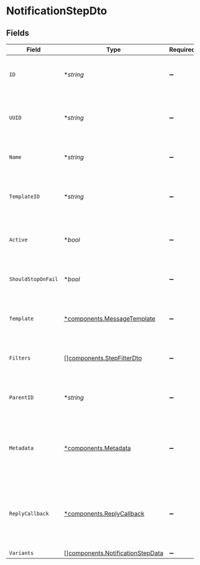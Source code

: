 # NotificationStepDto


## Fields

| Field                                                                                  | Type                                                                                   | Required                                                                               | Description                                                                            |
| -------------------------------------------------------------------------------------- | -------------------------------------------------------------------------------------- | -------------------------------------------------------------------------------------- | -------------------------------------------------------------------------------------- |
| `ID`                                                                                   | **string*                                                                              | :heavy_minus_sign:                                                                     | Unique identifier for the notification step.                                           |
| `UUID`                                                                                 | **string*                                                                              | :heavy_minus_sign:                                                                     | Universally unique identifier for the notification step.                               |
| `Name`                                                                                 | **string*                                                                              | :heavy_minus_sign:                                                                     | Name of the notification step.                                                         |
| `TemplateID`                                                                           | **string*                                                                              | :heavy_minus_sign:                                                                     | ID of the template associated with this notification step.                             |
| `Active`                                                                               | **bool*                                                                                | :heavy_minus_sign:                                                                     | Indicates whether the notification step is active.                                     |
| `ShouldStopOnFail`                                                                     | **bool*                                                                                | :heavy_minus_sign:                                                                     | Determines if the process should stop on failure.                                      |
| `Template`                                                                             | [*components.MessageTemplate](../../models/components/messagetemplate.md)              | :heavy_minus_sign:                                                                     | Message template used in this notification step.                                       |
| `Filters`                                                                              | [][components.StepFilterDto](../../models/components/stepfilterdto.md)                 | :heavy_minus_sign:                                                                     | Filters applied to this notification step.                                             |
| `ParentID`                                                                             | **string*                                                                              | :heavy_minus_sign:                                                                     | ID of the parent notification step, if applicable.                                     |
| `Metadata`                                                                             | [*components.Metadata](../../models/components/metadata.md)                            | :heavy_minus_sign:                                                                     | Metadata associated with the workflow step. Can vary based on the type of step.        |
| `ReplyCallback`                                                                        | [*components.ReplyCallback](../../models/components/replycallback.md)                  | :heavy_minus_sign:                                                                     | Callback information for replies, including whether it is active and the callback URL. |
| `Variants`                                                                             | [][components.NotificationStepData](../../models/components/notificationstepdata.md)   | :heavy_minus_sign:                                                                     | N/A                                                                                    |